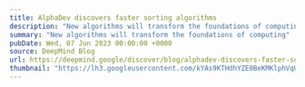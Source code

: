 ```yaml
---
title: AlphaDev discovers faster sorting algorithms
description: "New algorithms will transform the foundations of computing"
summary: "New algorithms will transform the foundations of computing"
pubDate: Wed, 07 Jun 2023 00:00:00 +0000
source: DeepMind Blog
url: https://deepmind.google/discover/blog/alphadev-discovers-faster-sorting-algorithms/
thumbnail: "https://lh3.googleusercontent.com/kYAs9KTHdhYZE0BeKMKlphVqU3eQS8oXP_GNrrWBjFbl8r4YFv2FWlRbe6x9L4Q_L-eKZeE7E__GtKVJTLXvW_zGTTzplSJCplN02n_8cz7No815L5M=w1200-h630-n-nu"
---
```


